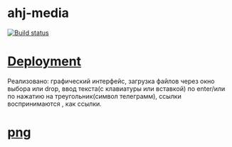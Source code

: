 # ahj-media

[![Build status](https://ci.appveyor.com/api/projects/status/wlv843a3m4m3mpa5?svg=true)](https://ci.appveyor.com/project/Svetlana-Kutyeva1974/ahj-media)

# [Deployment](https://svetlana-kutyeva1974.github.io/ahj-media/)


Реализовано: графический интерфейс, загрузка файлов через окно выбора или drop, ввод текста(с клавиатуры или вставкой) по enter/или по нажатию на треугольник(символ телеграмм), ссылки воспринимаются , как ссылки.

# [png]([https://svetlana-kutyeva1974/ahj-media/src/img/2.png](https://github.com/Svetlana-Kutyeva1974/ahj-media/blob/main/src/img/2.png))

